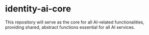 # identity-ai-core
This repository will serve as the core for all AI-related functionalities, providing shared, abstract functions essential for all AI services.
